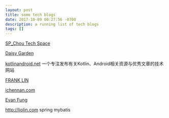 ```yaml
---
layout: post
title: some tech blogs 
date: 2017-10-09 00:27:56 -0700
description: a running list of tech blogs  
tags: []
---
```


[SP_Chou Tech Space](http://www.pchou.info/)

[Daisy Garden](https://daisyhawen.github.io)

[kotlinandroid.net](https://itgoyo.github.io) 一个专注发布有关Kotlin、Android相关资源与优秀文章的技术网站

[FRANK LIN](https://flinhong.github.io)

[ichennan.com](http://ichennan.com/pages/about.html)

[Evan Fung](http://evanfungv.com)

http://liolin.com spring mybatis